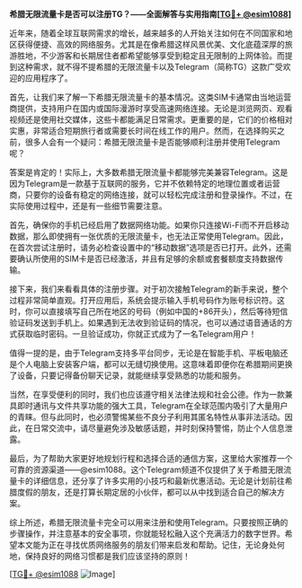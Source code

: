 **希腊无限流量卡是否可以注册TG？——全面解答与实用指南[[TG💪+ @esim1088](https://t.me/s/esim1088)]**

近年来，随着全球互联网需求的增长，越来越多的人开始关注如何在不同国家和地区获得便捷、高效的网络服务。尤其是在像希腊这样风景优美、文化底蕴深厚的旅游胜地，不少游客和长期居住者都希望能够享受到稳定且无限制的上网体验。而提到这种需求，就不得不提希腊的无限流量卡以及Telegram（简称TG）这款广受欢迎的应用程序了。

首先，让我们来了解一下希腊无限流量卡的基本情况。这类SIM卡通常由当地运营商提供，支持用户在国内或国际漫游时享受高速网络连接。无论是浏览网页、观看视频还是使用社交媒体，这些卡都能满足日常需求。更重要的是，它们的价格相对实惠，非常适合短期旅行者或需要长时间在线工作的用户。然而，在选择购买之前，很多人会有一个疑问：希腊无限流量卡是否能够顺利注册并使用Telegram呢？

答案是肯定的！实际上，大多数希腊无限流量卡都能够完美兼容Telegram。这是因为Telegram是一款基于互联网的服务，它并不依赖特定的地理位置或者运营商，只要你的设备有稳定的网络连接，就可以轻松完成注册和登录操作。不过，在实际使用过程中，还是有一些细节需要注意。

首先，确保你的手机已经启用了数据网络功能。如果你只连接Wi-Fi而不开启移动数据，那么即使拥有一张优质的无限流量卡，也无法正常使用Telegram。因此，在首次尝试注册时，请务必检查设置中的“移动数据”选项是否已打开。此外，还需要确认所使用的SIM卡是否已经激活，并且有足够的余额或套餐额度支持数据传输。

接下来，我们来看看具体的注册步骤。对于初次接触Telegram的新手来说，整个过程非常简单直观。打开应用后，系统会提示输入手机号码作为账号标识符。这时，你可以直接填写自己所在地区的号码（例如中国的+86开头），然后等待短信验证码发送到手机上。如果遇到无法收到验证码的情况，也可以通过语音通话的方式获取临时密码。一旦验证成功，你就正式成为了一名Telegram用户！

值得一提的是，由于Telegram支持多平台同步，无论是在智能手机、平板电脑还是个人电脑上安装客户端，都可以无缝切换使用。这意味着即便你在希腊期间更换了设备，只要记得备份聊天记录，就能继续享受熟悉的功能和服务。

当然，在享受便利的同时，我们也应该遵守相关法律法规和社会公德。作为一款兼具即时通讯与文件共享功能的强大工具，Telegram在全球范围内吸引了大量用户的青睐。但与此同时，也必须警惕某些不良分子利用其匿名特性从事非法活动。因此，在日常交流中，请尽量避免涉及敏感话题，并时刻保持警惕，防止个人信息泄露。

最后，为了帮助大家更好地规划行程和选择合适的通信方案，这里给大家推荐一个可靠的资源渠道——@esim1088。这个Telegram频道不仅提供了关于希腊无限流量卡的详细信息，还分享了许多实用的小技巧和最新优惠活动。无论是计划前往希腊度假的朋友，还是打算长期定居的小伙伴，都可以从中找到适合自己的解决方案。

综上所述，希腊无限流量卡完全可以用来注册和使用Telegram。只要按照正确的步骤操作，并注意基本的安全事项，你就能轻松融入这个充满活力的数字世界。希望本文能为正在寻找优质网络服务的朋友们带来启发和帮助。记住，无论身处何地，保持良好的网络习惯都是我们应该坚持的原则！

[[TG💪+ @esim1088](https://t.me/s/esim1088) ![Image](https://i.postimg.cc/4NQfJmqS/Snipaste-2025-05-13-00-14-12.png)]